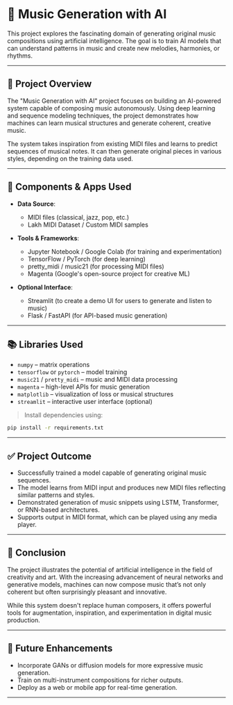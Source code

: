 # 🎵 Music Generation with AI

This project explores the fascinating domain of generating original music compositions using artificial intelligence. The goal is to train AI models that can understand patterns in music and create new melodies, harmonies, or rhythms.

---

## 📌 Project Overview

The "Music Generation with AI" project focuses on building an AI-powered system capable of composing music autonomously. Using deep learning and sequence modeling techniques, the project demonstrates how machines can learn musical structures and generate coherent, creative music.

The system takes inspiration from existing MIDI files and learns to predict sequences of musical notes. It can then generate original pieces in various styles, depending on the training data used.

---

## 🧩 Components & Apps Used

- **Data Source**:
  - MIDI files (classical, jazz, pop, etc.)
  - Lakh MIDI Dataset / Custom MIDI samples

- **Tools & Frameworks**:
  - Jupyter Notebook / Google Colab (for training and experimentation)
  - TensorFlow / PyTorch (for deep learning)
  - pretty_midi / music21 (for processing MIDI files)
  - Magenta (Google's open-source project for creative ML)

- **Optional Interface**:
  - Streamlit (to create a demo UI for users to generate and listen to music)
  - Flask / FastAPI (for API-based music generation)

---

## 📚 Libraries Used

- `numpy` – matrix operations
- `tensorflow` or `pytorch` – model training
- `music21` / `pretty_midi` – music and MIDI data processing
- `magenta` – high-level APIs for music generation
- `matplotlib` – visualization of loss or musical structures
- `streamlit` – interactive user interface (optional)

> Install dependencies using:
```bash
pip install -r requirements.txt
```

---

## ✅ Project Outcome

- Successfully trained a model capable of generating original music sequences.
- The model learns from MIDI input and produces new MIDI files reflecting similar patterns and styles.
- Demonstrated generation of music snippets using LSTM, Transformer, or RNN-based architectures.
- Supports output in MIDI format, which can be played using any media player.

---

## 🧾 Conclusion

The project illustrates the potential of artificial intelligence in the field of creativity and art. With the increasing advancement of neural networks and generative models, machines can now compose music that’s not only coherent but often surprisingly pleasant and innovative.

While this system doesn't replace human composers, it offers powerful tools for augmentation, inspiration, and experimentation in digital music production.

---

## 🚀 Future Enhancements

- Incorporate GANs or diffusion models for more expressive music generation.
- Train on multi-instrument compositions for richer outputs.
- Deploy as a web or mobile app for real-time generation.

---
